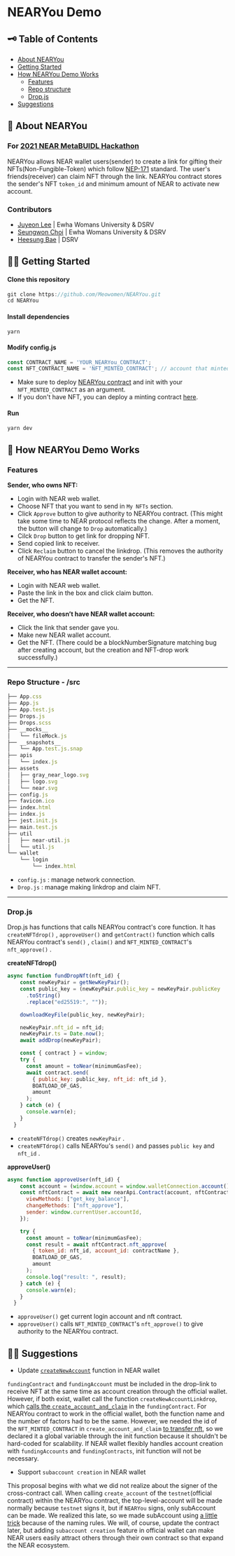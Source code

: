# NEARYou Demo

## 🗝 Table of Contents
- [About NEARYou](https://github.com/Meowomen/NEARYou#-about-nearyou)
- [Getting Started](https://github.com/Meowomen/NEARYou#-getting-started)
- [How NEARYou Demo Works](https://github.com/Meowomen/NEARYou#-how-nearyou-demo-works)
  - [Features](https://github.com/Meowomen/NEARYou#features)
  - [Repo structure](https://github.com/Meowomen/NEARYou#repo-structure---src)
  - [Drop.js](https://github.com/Meowomen/NEARYou#dropjs)
- [Suggestions](https://github.com/Meowomen/NEARYou#-suggestions)

## 🔎 About NEARYou
### For [2021 NEAR MetaBUIDL Hackathon](https://near.org/metabuidl)
NEARYou allows NEAR wallet users(sender) to create a link for gifting their NFTs(Non-Fungible-Token) which follow [NEP-171](https://github.com/near/NEPs/blob/ea409f07f8/specs/Standards/NonFungibleToken/Core.md) standard. The user's friends(receiver) can claim NFT through the link. NEARYou contract stores the sender's NFT ``token_id`` and minimum amount of NEAR to activate new account.

### Contributors
- [Juyeon Lee](https://github.com/kwklly) | Ewha Womans University & DSRV
- [Seungwon Choi](https://github.com/seungwon2) | Ewha Womans University & DSRV
- [Heesung Bae](https://github.com/HeesungB) | DSRV

## 🏃‍♀️ Getting Started

#### Clone this repository

```jsx
git clone https://github.com/Meowomen/NEARYou.git
cd NEARYou
```

#### Install dependencies

```jsx
yarn
```

#### Modify config.js

```jsx
const CONTRACT_NAME = 'YOUR_NEARYou_CONTRACT';
const NFT_CONTRACT_NAME = 'NFT_MINTED_CONTRACT'; // account that minted your NFT
```
- Make sure to deploy [NEARYou contract](https://github.com/Meowomen/NEARYou_contract#getting-started) and init with your ``NFT_MINTED_CONTRACT`` as an argument.
- If you don't have NFT, you can deploy a minting contract [here](https://github.com/kwklly/NEP171_Factory).

#### Run

```jsx
yarn dev
```

## 🎨 How NEARYou Demo Works

### Features

**Sender, who owns NFT:**

- Login with NEAR web wallet.
- Choose NFT that you want to send in ``My NFTs`` section.
- Click ``Approve`` button to give authority to NEARYou contract. (This might take some time to NEAR protocol reflects the change. After a moment, the button will change to ``Drop`` automatically.)
- Cilck ``Drop`` button to get link for dropping NFT.
- Send copied link to receiver.
- Click ``Reclaim`` button to cancel the linkdrop. (This removes the authority of NEARYou contract to transfer the sender's NFT.)

**Receiver, who has NEAR wallet account:**

- Login with NEAR web wallet.
- Paste the link in the box and click claim button.
- Get the NFT.

**Receiver, who doesn’t have NEAR wallet account:**

- Click the link that sender gave you.
- Make new NEAR wallet account.
- Get the NFT. (There could be a blockNumberSignature matching bug after creating account, but the creation and NFT-drop work successfully.)

- - -

### Repo Structure - /src

```jsx
├── App.css
├── App.js
├── App.test.js
├── Drops.js
├── Drops.scss
├── __mocks__
│   └── fileMock.js
├── __snapshots__
│   └── App.test.js.snap
├── apis
│   └── index.js
├── assets
│   ├── gray_near_logo.svg
│   ├── logo.svg
│   └── near.svg
├── config.js
├── favicon.ico
├── index.html
├── index.js
├── jest.init.js
├── main.test.js
├── util
│   ├── near-util.js
│   └── util.js
└── wallet
    └── login
        └── index.html
```

- `config.js` : manage network connection.
- `Drop.js` : manage making linkdrop and claim NFT.

- - -

### Drop.js

Drop.js has functions that calls NEARYou contract's core function. It has `createNFTdrop()` , `approveUser()` and `getContract()` function which calls NEARYou contract's `send()` , `claim()` and ``NFT_MINTED_CONTRACT``'s `nft_approve()` .

**createNFTdrop()**

```jsx
async function fundDropNft(nft_id) {
    const newKeyPair = getNewKeyPair();
    const public_key = (newKeyPair.public_key = newKeyPair.publicKey
      .toString()
      .replace("ed25519:", ""));

    downloadKeyFile(public_key, newKeyPair);

    newKeyPair.nft_id = nft_id;
    newKeyPair.ts = Date.now();
    await addDrop(newKeyPair);

    const { contract } = window;
    try {
      const amount = toNear(minimumGasFee);
      await contract.send(
        { public_key: public_key, nft_id: nft_id },
        BOATLOAD_OF_GAS,
        amount
      );
    } catch (e) {
      console.warn(e);
    }
  }
```

- `createNFTdrop()` creates `newKeyPair` .
- `createNFTdrop()` calls NEARYou's `send()` and passes `public key` and `nft_id` .

**approveUser()**

```jsx
async function approveUser(nft_id) {
    const account = (window.account = window.walletConnection.account());
    const nftContract = await new nearApi.Contract(account, nftContractName, {
      viewMethods: ["get_key_balance"],
      changeMethods: ["nft_approve"],
      sender: window.currentUser.accountId,
    });

    try {
      const amount = toNear(minimumGasFee);
      const result = await nftContract.nft_approve(
        { token_id: nft_id, account_id: contractName },
        BOATLOAD_OF_GAS,
        amount
      );
      console.log("result: ", result);
    } catch (e) {
      console.warn(e);
    }
  }
```

- `approveUser()` get current login account and nft contract.
- `approveUser()` calls ``NFT_MINTED_CONTRACT``'s `nft_approve()` to give authority to the NEARYou contract.


## 🧑‍💻 Suggestions

- Update [``createNewAccount``](https://github.com/near/near-wallet/blob/b98294ed8125ca63b6123f56195cc6d35995df37/packages/frontend/src/utils/wallet.js#L409) function in NEAR wallet

``fundingContract`` and ``fundingAccount`` must be included in the drop-link to receive NFT at the same time as account creation through the official wallet. However, if both exist, wallet call the function ``createNewAccountLinkdrop``, which [calls the ``create_account_and_claim``](https://github.com/near/near-wallet/blob/b98294ed8125ca63b6123f56195cc6d35995df37/packages/frontend/src/utils/wallet.js#L489) in the ``fundingContract``. For NEARYou contract to work in the official wallet, both the function name and the number of factors had to be the same. However, we needed the id of the ``NFT_MINTED_CONTRACT`` in ``create_account_and_claim`` [to transfer nft](https://github.com/Meowomen/NEARYou_contract/blob/master/src/lib.rs#L155), so we declared it a global variable through the init function because it shouldn't be hard-coded for scalability. If NEAR wallet flexibly handles account creation with ``fundingAccounts`` and ``fundingContracts``, init function will not be necessary.

- Support `subaccount creation` in NEAR wallet

This proposal begins with what we did not realize about the signer of the cross-contract call. When calling ``create_account`` of the ``testnet``(official contract) within the NEARYou contract, the top-level-account will be made normally because ``testnet`` signs it, but if ``NEARYou`` signs, only subAccount can be made. We realized this late, so we made subAccount using [a little trick](https://github.com/Meowomen/NEARYou_contract/blob/master/src/lib.rs#L144) because of the naming rules. We will, of course, update the contract later, but adding ``subaccount creation`` feature in official wallet can make NEAR users easily attract others through their own contract so that expand the NEAR ecosystem.
